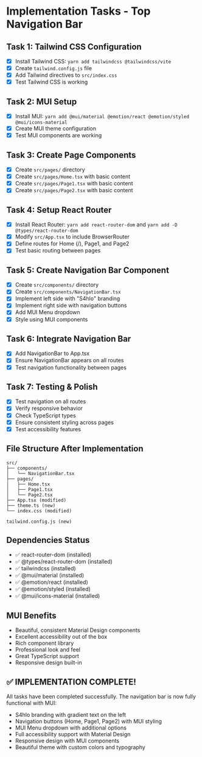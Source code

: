 # Implementation Tasks - Top Navigation Bar

## Task 1: Tailwind CSS Configuration
- [x] Install Tailwind CSS: `yarn add tailwindcss @tailwindcss/vite`
- [x] Create `tailwind.config.js` file
- [x] Add Tailwind directives to `src/index.css`
- [x] Test Tailwind CSS is working

## Task 2: MUI Setup
- [x] Install MUI: `yarn add @mui/material @emotion/react @emotion/styled @mui/icons-material`
- [x] Create MUI theme configuration
- [x] Test MUI components are working

## Task 3: Create Page Components
- [x] Create `src/pages/` directory
- [x] Create `src/pages/Home.tsx` with basic content
- [x] Create `src/pages/Page1.tsx` with basic content
- [x] Create `src/pages/Page2.tsx` with basic content

## Task 4: Setup React Router
- [x] Install React Router: `yarn add react-router-dom` and `yarn add -D @types/react-router-dom`
- [x] Modify `src/App.tsx` to include BrowserRouter
- [x] Define routes for Home (/), Page1, and Page2
- [x] Test basic routing between pages

## Task 5: Create Navigation Bar Component
- [x] Create `src/components/` directory
- [x] Create `src/components/NavigationBar.tsx`
- [x] Implement left side with "S4hlo" branding
- [x] Implement right side with navigation buttons
- [x] Add MUI Menu dropdown
- [x] Style using MUI components

## Task 6: Integrate Navigation Bar
- [x] Add NavigationBar to App.tsx
- [x] Ensure NavigationBar appears on all routes
- [x] Test navigation functionality between pages

## Task 7: Testing & Polish
- [x] Test navigation on all routes
- [x] Verify responsive behavior
- [x] Check TypeScript types
- [x] Ensure consistent styling across pages
- [x] Test accessibility features

## File Structure After Implementation
```
src/
├── components/
│   └── NavigationBar.tsx
├── pages/
│   ├── Home.tsx
│   ├── Page1.tsx
│   └── Page2.tsx
├── App.tsx (modified)
├── theme.ts (new)
└── index.css (modified)

tailwind.config.js (new)
```

## Dependencies Status
- ✅ react-router-dom (installed)
- ✅ @types/react-router-dom (installed)
- ✅ tailwindcss (installed)
- ✅ @mui/material (installed)
- ✅ @emotion/react (installed)
- ✅ @emotion/styled (installed)
- ✅ @mui/icons-material (installed)

## MUI Benefits
- Beautiful, consistent Material Design components
- Excellent accessibility out of the box
- Rich component library
- Professional look and feel
- Great TypeScript support
- Responsive design built-in

## ✅ IMPLEMENTATION COMPLETE!
All tasks have been completed successfully. The navigation bar is now fully functional with MUI:
- S4hlo branding with gradient text on the left
- Navigation buttons (Home, Page1, Page2) with MUI styling
- MUI Menu dropdown with additional options
- Full accessibility support with Material Design
- Responsive design with MUI components
- Beautiful theme with custom colors and typography 